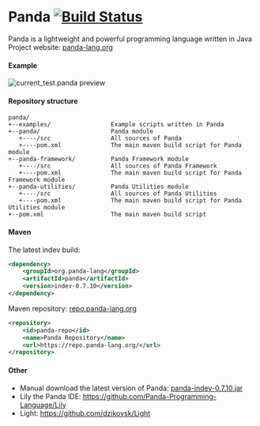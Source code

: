 # Panda [![Build Status](https://travis-ci.org/Panda-Programming-Language/Panda.svg?branch=master)](https://travis-ci.org/Panda-Programming-Language/Panda)
Panda is a lightweight and powerful programming language written in Java<br>
Project website: [panda-lang.org](https://panda-lang.org/)

#### Example
![current_test.panda preview](https://panda-lang.org/screenshot/4XEbOCn8.png)

#### Repository structure
```
panda/
+--examples/                 Example scripts written in Panda
+--panda/                    Panda module
   +----/src                 All sources of Panda
   +----pom.xml              The main maven build script for Panda module
+--panda-framework/          Panda Framework module
   +----/src                 All sources of Panda Framework
   +----pom.xml              The main maven build script for Panda Framework module
+--panda-utilities/          Panda Utilities module
   +----/src                 All sources of Panda Utilities
   +----pom.xml              The main maven build script for Panda Utilities module
+--pom.xml                   The main maven build script
```

#### Maven
The latest indev build:

```xml
<dependency>
    <groupId>org.panda-lang</groupId>
    <artifactId>panda</artifactId>
    <version>indev-0.7.10</version>
</dependency>
```

Maven repository: [repo.panda-lang.org](https://repo.panda-lang.org/)

```xml
<repository>
    <id>panda-repo</id>
    <name>Panda Repository</name>
    <url>https://repo.panda-lang.org/</url>
</repository>
```

#### Other
- Manual download the latest version of Panda: [panda-indev-0.7.10.jar](https://repo.panda-lang.org/org/panda-lang/panda/indev-0.7.10/panda-indev-0.7.10.jar)
- Lily the Panda IDE: https://github.com/Panda-Programming-Language/Lily <br>
- Light: https://github.com/dzikoysk/Light
